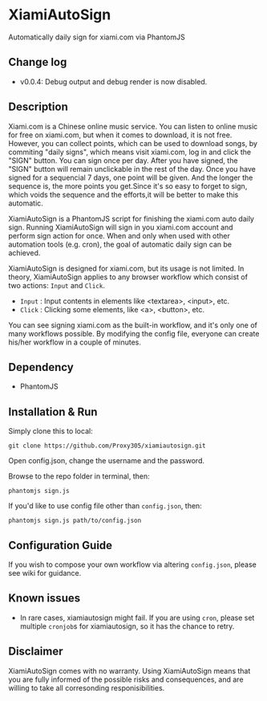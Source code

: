 # XiamiAutoSign
Automatically daily sign for xiami.com via PhantomJS

## Change log

- v0.0.4: Debug output and debug render is now disabled.

## Description

Xiami.com is a Chinese online music service. You can listen to online music for free on xiami.com, but when it comes to download, it is not free. However, you can collect points, which can be used to download songs, by commiting "daily signs", which means visit xiami.com, log in and click the "SIGN" button. You can sign once per day. After you have signed, the "SIGN" button will remain unclickable in the rest of the day. Once you have signed for a sequencial 7 days, one point will be given. And the longer the sequence is, the more points you get.Since it's so easy to forget to sign, which voids the sequence and the efforts,it will be better to make this automatic. 

XiamiAutoSign is a PhantomJS script for finishing the xiami.com auto daily sign. Running XiamiAutoSign will sign in you xiami.com account and perform sign action for once. When and only when used with other automation tools (e.g. cron), the goal of automatic daily sign can be achieved.

XiamiAutoSign is designed for xiami.com, but its usage is not limited. In theory, XiamiAutoSign applies to any browser workflow which consist of two actions: `Input` and `Click`.

- `Input` : Input contents in elements like \<textarea\>, \<input\>, etc.
- `Click` : Clicking some elements, like \<a\>, \<button\>, etc.

You can see signing xiami.com as the built-in workflow, and it's only one of many workflows possible. By modifying the config file, everyone can create his/her workflow in a couple of minutes.

## Dependency

- PhantomJS

## Installation & Run

Simply clone this to local:

    git clone https://github.com/Proxy305/xiamiautosign.git

Open config.json, change the username and the password.

Browse to the repo folder in terminal, then:

    phantomjs sign.js

If you'd like to use config file other than `config.json`, then:

    phantomjs sign.js path/to/config.json

## Configuration Guide

If you wish to compose your own workflow via altering `config.json`, please see wiki for guidance.

## Known issues

- In rare cases, xiamiautosign might fail. If you are using `cron`, please set multiple `cronjob`s for xiamiautosign, so it has the chance to retry.

## Disclaimer

XiamiAutoSign comes with no warranty. Using XiamiAutoSign means that you are fully informed of the possible risks and consequences, and are willing to take all corresonding responisibilities. 

